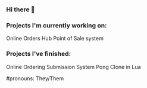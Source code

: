 ### Hi there 👋

### Projects I'm currently working on:
Online Orders Hub
Point of Sale system

### Projects I've finished:
Online Ordering Submission System
Pong Clone in Lua

#pronouns:
They/Them
<!--
**K1llz0n35/K1llz0n35** is a ✨ _special_ ✨ repository because its `README.md` (this file) appears on your GitHub profile.

Here are some ideas to get you started:

- 🔭 I’m currently working on ...
- 🌱 I’m currently learning ...
- 👯 I’m looking to collaborate on ...
- 🤔 I’m looking for help with ...
- 💬 Ask me about ...
- 📫 How to reach me: ...
- 😄 Pronouns: ...
- ⚡ Fun fact: ...
-->
